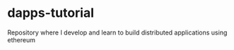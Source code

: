# dapps-tutorial
Repository where I develop and learn to build distributed applications using ethereum